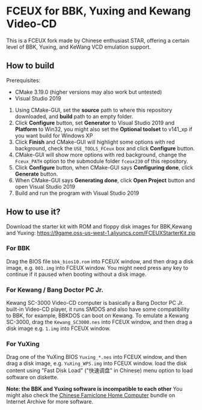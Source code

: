 # FCEUX for BBK, Yuxing and Kewang Video-CD
This is a FCEUX fork made by Chinese enthusiast STAR, offering a certain level of BBK, Yuxing, and KeWang VCD emulation support.

## How to build
Prerequisites:
- CMake 3.19.0 (higher versions may also work but untested)
- Visual Studio 2019

1. Using CMake-GUI, set the **source** path to where this repository downloaded, and **build** path to an empty folder.
2. Click **Configure** button, set **Generator** to Visual Studio 2019 and **Platform** to Win32, you might also set the **Optional toolset** to v141_xp if you want build for Windows XP
3. Click **Finish** and CMake-GUI will highlight some options with red background, check the ``USE_TOOLS_FCeux`` box and click **Configure** button.
4. CMake-GUI will show more options with red background, change the ``Fceux_PATH`` option to the submodule folder ``fceux230`` of this repository.
5. Click **Configure** button, when CMake-GUI says **Configuring done**, click **Generate** button.
6. When CMake-GUI says **Generating done**, click **Open Project** button and open Visual Studio 2019
7. Build and run the program with Visual Studio 2019

## How to use it?
Download the starter kit with ROM and floppy disk images for BBK,Kewang and Yuxing: 
https://9game.oss-us-west-1.aliyuncs.com/FCEUXStarterKit.zip

### For BBK
Drag the BIOS file ``bbk_bios10.rom`` into FCEUX window, and then drag a disk image, e.g. ``001.img`` into FCEUX window. You might need press any key to continue if it paused when booting without a disk image.

### For Kewang / Bang Doctor PC Jr.
Kewang SC-3000 Video-CD computer is basically a Bang Doctor PC Jr. built-in Video-CD player, it runs SMDOS and also have some compatibility to BBK, for example, BBKDOS can boot on Kewang. To emulate a Kewang SC-3000, drag the ``Kewang_SC3000.nes`` into FCEUX window, and then drag a disk image e.g. ``1.img`` into FCEUX window.

### For YuXing
Drag one of the YuXing BIOS ``Yuxing_*.nes`` into FCEUX window, and then drag a disk image,  e.g. ``YuXing_WPS.img`` into FCEUX window. load the disk content using "Fast Disk Load" ("快速调盘" in Chinese) menu option to load software on diskette.

**Note: the BBK and Yuxing software is incompatible to each other**
You might also check the [Chinese Famiclone Home Computer](https://archive.org/details/ChineseFamicloneHomeComputer) bundle on Internet Archive for more software.
